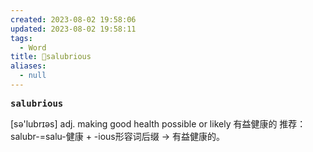 ```yaml
---
created: 2023-08-02 19:58:06
updated: 2023-08-02 19:58:11
tags:
  - Word
title: 📖salubrious
aliases:
  - null
---
```


<pre><strong>salubrious</strong></pre>
[sə'lubrɪəs]
adj. making good health possible or likely 有益健康的
推荐：salubr-=salu-健康 + -ious形容词后缀 → 有益健康的。
